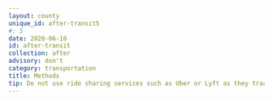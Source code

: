 ```yaml
---
layout: county 
unique_id: after-transit5
#: 5
date: 2020-06-10
id: after-transit
collection: after
advisory: don't
category: transportation
title: Methods
tip: Do not use ride sharing services such as Uber or Lyft as they track your locations.
---
```

